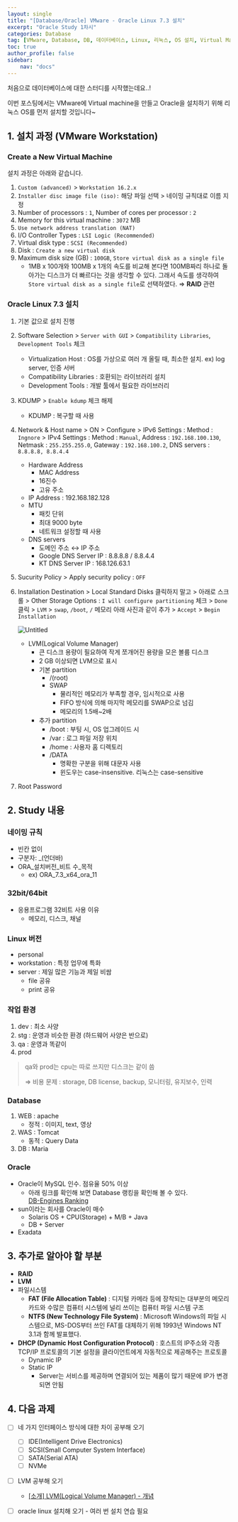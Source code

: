 ```yaml
---
layout: single
title: "[Database/Oracle] VMware - Oracle Linux 7.3 설치"
excerpt: "Oracle Study 1차시"
categories: Database
tag: [VMware, Database, DB, 데이터베이스, Linux, 리눅스, OS 설치, Virtual Machine, 가상환경, SCSI, Disk, Partitioning, 파티셔닝, Oracle, 오라클, mount, LVM, SWAP]
toc: true
author_profile: false
sidebar:
    nav: "docs"
---
```


처음으로 데이터베이스에 대한 스터디를 시작했는데요..!  
  
이번 포스팅에서는 VMware에 Virtual machine을 만들고 Oracle을 설치하기 위해 리눅스 OS를 먼저 설치할 것입니다~  
  


  
## 1. 설치 과정 (VMware Workstation)

### Create a New Virtual Machine
설치 과정은 아래와 같습니다.  
  
1. `Custom (advanced)` > `Workstation 16.2.x`
2. `Installer disc image file (iso):` 해당 파일 선택 > 네이밍 규칙대로 이름 지정
3. Number of processors : `1`, Number of cores per processor : `2`
4. Memory for this virtual machine : `3072` MB
5. `Use network address translation (NAT)`
6. I/O Controller Types : `LSI Logic (Recommended)`
7. Virtual disk type : `SCSI (Recommended)`
8. Disk : `Create a new virtual disk`
9. Maximum disk size (GB) : `100GB`, `Store virtual disk as a single file`
    - 1MB x 100개와 100MB x 1개의 속도를 비교해 본다면 100MB짜리 하나로 돌아가는 디스크가 더 빠르다는 것을 생각할 수 있다. 그래서 속도를 생각하여 `Store virtual disk as a single file`로 선택하였다. ⇒ **RAID** 관련

### Oracle Linux 7.3 설치

1. 기본 값으로 설치 진행
2. Software Selection > `Server with GUI` > `Compatibility Libraries`, `Development Tools` 체크
    - Virtualization Host : OS를 가상으로 여러 개 올릴 때, 최소한 설치. ex) log server, 인증 서버
    - Compatibility Libraries : 호환되는 라이브러리 설치
    - Development Tools : 개발 툴에서 필요한 라이브러리
3. KDUMP > `Enable kdump` 체크 해제
    - KDUMP : 복구할 때 사용
4. Network & Host name > ON > Configure > IPv6 Settings : Method : `Ingnore` > IPv4 Settings : Method : `Manual`, Address : `192.168.100.130`, Netmask : `255.255.255.0`, Gateway : `192.168.100.2`, DNS servers :  `8.8.8.8, 8.8.4.4`
    - Hardware Address
        - MAC Address
        - 16진수
        - 고유 주소
    - IP Address : 192.168.182.128
    - MTU
        - 패킷 단위
        - 최대 9000 byte
        - 네트워크 설정할 때 사용
    - DNS servers
        - 도메인 주소 ↔ IP 주소
        - Google DNS Server IP : 8.8.8.8 / 8.8.4.4
        - KT DNS Server IP : 168.126.63.1
5. Sucurity Policy > Apply security policy : `OFF`
6. Installation Destination > Local Standard Disks 클릭하지 말고 > 아래로 스크롤 > Other Storage Options : `I will configure partitioning` 체크 > `Done` 클릭 > `LVM` > `swap`, `/boot`, `/` 메모리 아래 사진과 같이 추가 > `Accept` > `Begin Installation`

    ![Untitled](https://user-images.githubusercontent.com/100563973/169363382-bda62668-7ba8-4db9-8812-77348d22a740.png)
    
    - LVM(Logical Volume Manager)
        - 큰 디스크 용량이 필요하여 작게 쪼개어진 용량을 모은 볼륨 디스크
        - 2 GB 이상되면 LVM으로 표시
        - 기본 partition
            - /(root)
            - SWAP
                - 물리적인 메모리가 부족할 경우, 임시적으로 사용
                - FIFO 방식에 의해 마지막 메모리를 SWAP으로 넘김
                - 메모리의 1.5배~2배
        - 추가 partition
            - /boot : 부팅 시, OS 업그레이드 시
            - /var : 로그 파일 저장 위치
            - /home : 사용자 홈 디렉토리
            - /DATA
                - 명확한 구분을 위해 대문자 사용
                - 윈도우는 case-insensitive. 리눅스는 case-sensitive
7. Root Password

## 2. Study 내용

### 네이밍 규칙
- 빈칸 없이
- 구분자: _(언더바)
- ORA_설치버전_비트 수_목적
    - ex) ORA_7.3_x64_ora_11

### 32bit/64bit
- 응용프로그램 32비트 사용 이유
    - 메모리, 디스크, 채널

### Linux 버전
- personal
- workstation : 특정 업무에 특화
- server : 제일 많은 기능과 제일 비쌈
    - file 공유
    - print 공유

    
### 작업 환경
1. dev : 최소 사양
2. stg : 운영과 비슷한 환경 (하드웨어 사양은 반으로)
3. qa : 운영과 똑같이
4. prod
> qa와 prod는 cpu는 따로 쓰지만 디스크는 같이 씀
> 
> ⇒ 비용 문제 : storage, DB license, backup, 모니터링, 유지보수, 인력
> 

### Database
1. WEB : apache
    - 정적 : 이미지, text, 영상
2. WAS : Tomcat
    - 동적 : Query Data
3. DB : Maria
  
### Oracle
- Oracle이 MySQL 인수. 점유율 50% 이상  
    - 아래 링크를 확인해 보면 Database 랭킹을 확인해 볼 수 있다.  
        [DB-Engines Ranking](https://db-engines.com/en/ranking)
- sun이라는 회사를 Oracle이 매수
    - Solaris OS + CPU(Storage) + M/B + Java
    - DB + Server
- Exadata

## 3. 추가로 알아야 할 부분

- **RAID**
- **LVM**
- 파일시스템
    - **FAT (File Allocation Table)** : 디지털 카메라 등에 장착되는 대부분의 메모리 카드와 수많은 컴퓨터 시스템에 널리 쓰이는 컴퓨터 파일 시스템 구조
    - **NTFS (New Technology File System)** : Microsoft Windows의 파일 시스템으로, MS-DOS부터 쓰인 FAT를 대체하기 위해 1993년 Windows NT 3.1과 함께 발표했다.
- **DHCP (Dynamic Host Configuration Protocol)** : 호스트의 IP주소와 각종 TCP/IP 프로토콜의 기본 설정을 클라이언트에게 자동적으로 제공해주는 프로토콜
    - Dynamic IP
    - Static IP
        - Server는 서비스를 제공하며 연결되어 있는 제품이 많기 때문에 IP가 변경되면 안됨


## 4. 다음 과제

- [ ] 네 가지 인터페이스 방식에 대한 차이 공부해 오기  
    - [ ] IDE(Intelligent Drive Electronics)
    - [ ] SCSI(Small Computer System Interface)
    - [ ] SATA(Serial ATA)
    - [ ] NVMe
- [ ] LVM 공부해 오기  
    - [[소개] LVM(Logical Volume Manager) - 개념](https://tech.cloud.nongshim.co.kr/2018/11/23/lvmlogical-volume-manager-1-%EA%B0%9C%EB%85%90/)
    
- [ ] oracle linux 설치해 오기 - 여러 번 설치 연습 필요

